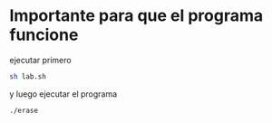 # Importante para que el programa funcione

ejecutar primero 

```bash
sh lab.sh
```

y luego ejecutar el programa

```bash
./erase
```
